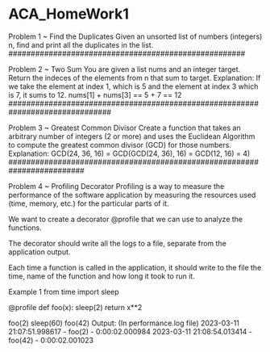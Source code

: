 # ACA_HomeWork1

Problem 1 ~ Find the Duplicates
Given an unsorted list of numbers (integers) n, find and print all the duplicates in the list.
#####################################################


Problem 2 ~ Two Sum
You are given a list nums and an integer target. Return the indeces of the elements from n that sum to target.
Explanation:
If we take the element at index 1, which is 5 and the element at index 3 which is 7, it sums to 12. nums[1] + nums[3] == 5 + 7 == 12
###############################################################################


Problem 3 ~ Greatest Common Divisor
Create a function that takes an arbitrary number of integers (2 or more) and uses the Euclidean Algorithm to compute the greatest common divisor (GCD) for those numbers.
Explanation:
GCD(24, 36, 16) = GCD(GCD(24, 36), 16) = GCD(12, 16) = 4)
#########################################################################



Problem 4 ~ Profiling Decorator
Profiling is a way to measure the performance of the software application by measuring the resources used (time, memory, etc.) for the particular parts of it.

We want to create a decorator @profile that we can use to analyze the functions.

The decorator should write all the logs to a file, separate from the application output.

Each time a function is called in the application, it should write to the file the time, name of the function and how long it took to run it.

Example 1
from time import sleep

@profile
def foo(x):
    sleep(2)
    return x**2
   

foo(2)
sleep(60)
foo(42)
Output: (In performance.log file)
2023-03-11 21:07:51.998617 - foo(2) - 0:00:02.000984
2023-03-11 21:08:54.013414 - foo(42) - 0:00:02.001023
